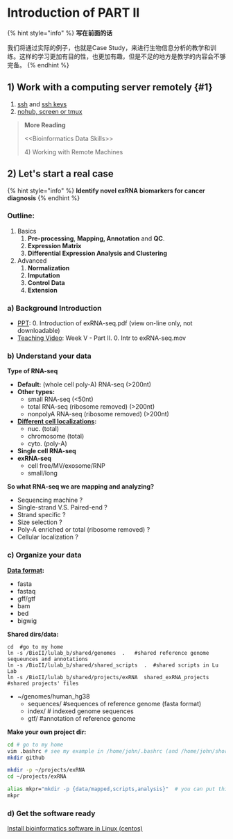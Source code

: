 # Introduction of PART II

{% hint style="info" %}
**写在前面的话**

我们将通过实际的例子，也就是Case Study，来进行生物信息分析的教学和训练。这样的学习更加有目的性，也更加有趣，但是不足的地方是教学的内容会不够完备。
{% endhint %}

## 1\) Work with a computing server remotely {#1}

1. [ssh](../part-i-basic-skills/2.linux.md#4-setup-ssh-key) and [ssh keys]()
2. [nohub, screen or tmux]()

> **More Reading**
>
> &lt;&lt;Bioinformatics Data Skills&gt;&gt;
>
> 4\) Working with Remote Machines

## 2\) Let's start a real case

{% hint style="info" %}
**Identify novel exRNA biomarkers for cancer diagnosis**
{% endhint %}

### Outline:

1. Basics
   1. **Pre-processing**, **Mapping, Annotation** and **QC**. 
   2. **Expression Matrix**
   3. **Differential Expression Analysis and Clustering**
2. Advanced
   1. **Normalization**
   2. **Imputation**
   3. **Control Data**
   4. **Extension**

### a\) Background Introduction

* [PPT](../getting-startted.md#learning-materials):  0. Introduction of exRNA-seq.pdf \(view on-line only, not downloadable\)
* [Teaching Video](../getting-startted.md#learning-materials): Week V - Part II. 0. Intr to exRNA-seq.mov

### b\) Understand your data

**Type of RNA-seq**

* **Default:** \(whole cell poly-A\) RNA-seq  \(&gt;200nt\)
* **Other types:**
  * small RNA-seq  \(&lt;50nt\)
  * total RNA-seq \(ribosome removed\) \(&gt;200nt\)
  * nonpolyA RNA-seq \(ribosome removed\) \(&gt;200nt\)
* [**Different cell localizations**](6.control-data.md#local)**:**
  * nuc. \(total\) 
  * chromosome \(total\) 
  * cyto. \(poly-A\) 
* **Single cell RNA-seq**
* **exRNA-seq**
  * cell free/MV/exosome/RNP
  * small/long

**So what RNA-seq we are mapping and analyzing?**

* Sequencing machine ?
* Single-strand V.S. Paired-end ?
* Strand specific ?
* Size selection ?
* Poly-A enriched or total \(ribosome removed\) ?
* Cellular localization ?

### c\) Organize your data

[**Data format**](https://genome.ucsc.edu/FAQ/FAQformat.html)**:**

* fasta
* fastaq
* gff/gtf
* bam
* bed
* bigwig

**Shared dirs/data:**

```text
cd  #go to my home
ln -s /BioII/lulab_b/shared/genomes  .   #shared reference genome sequeunces and annotations
ln -s /BioII/lulab_b/shared/shared_scripts  .  #shared scripts in Lu Lab
ln -s /BioII/lulab_b/shared/projects/exRNA  shared_exRNA_projects   #shared projects' files
```

* ~/genomes/human\_hg38
  * sequences/ \#sequences of reference genome \(fasta format\)
  * index/ \# indexed genome sequences
  * gtf/   \#annotation of reference genome 

**Make your own project dir:**

```bash
cd # go to my home
vim .bashrc # see my example in /home/john/.bashrc (and /home/john/shortcuts)
mkdir github

mkdir -p ~/projects/exRNA
cd ~/projects/exRNA

alias mkpr="mkdir -p {data/mapped,scripts,analysis}"  # you can put this in your ~/.bashrc
mkpr
```

### d\) Get the software ready

[Install bioinformatics software in Linux \(centos\)](https://github.com/lulab/training/wiki/cnode)

